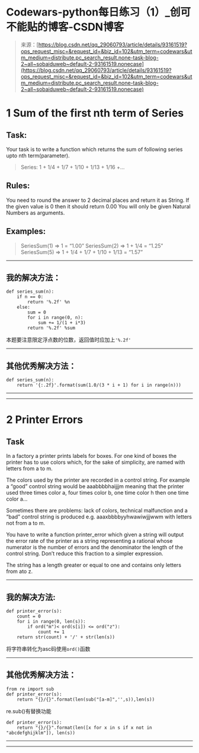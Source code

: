 <!--yml
category: codewars
date: 2022-08-13 11:47:16
-->

# Codewars-python每日练习（1）_创可不能贴的博客-CSDN博客

> 来源：[https://blog.csdn.net/qq_29060793/article/details/93161519?ops_request_misc=&request_id=&biz_id=102&utm_term=codewars&utm_medium=distribute.pc_search_result.none-task-blog-2~all~sobaiduweb~default-2-93161519.nonecase](https://blog.csdn.net/qq_29060793/article/details/93161519?ops_request_misc=&request_id=&biz_id=102&utm_term=codewars&utm_medium=distribute.pc_search_result.none-task-blog-2~all~sobaiduweb~default-2-93161519.nonecase)

# 1 Sum of the first nth term of Series

## Task:

Your task is to write a function which returns the sum of following series upto nth term(parameter).

> Series: 1 + 1/4 + 1/7 + 1/10 + 1/13 + 1/16 +…

## Rules:

You need to round the answer to 2 decimal places and return it as String.
If the given value is 0 then it should return 0.00
You will only be given Natural Numbers as arguments.

## Examples:

> SeriesSum(1) => 1 = “1.00”
> SeriesSum(2) => 1 + 1/4 = “1.25”
> SeriesSum(5) => 1 + 1/4 + 1/7 + 1/10 + 1/13 = “1.57”

* * *

## 我的解决方法：

```
def series_sum(n):
    if n == 0:
        return '%.2f' %n
    else:
        sum = 0
        for i in range(0, n):
            sum += 1/(1 + i*3)
        return '%.2f' %sum 
```

本题要注意限定浮点数的位数，返回值时应加上`'%.2f'`

* * *

## 其他优秀解决方法：

```
def series_sum(n):
    return '{:.2f}'.format(sum(1.0/(3 * i + 1) for i in range(n))) 
```

* * *

* * *

# 2 Printer Errors

## Task

In a factory a printer prints labels for boxes. For one kind of boxes the printer has to use colors which, for the sake of simplicity, are named with letters from a to m.

The colors used by the printer are recorded in a control string. For example a “good” control string would be aaabbbbhaijjjm meaning that the printer used three times color a, four times color b, one time color h then one time color a…

Sometimes there are problems: lack of colors, technical malfunction and a “bad” control string is produced e.g. aaaxbbbbyyhwawiwjjjwwm with letters not from a to m.

You have to write a function printer_error which given a string will output the error rate of the printer as a string representing a rational whose numerator is the number of errors and the denominator the length of the control string. Don’t reduce this fraction to a simpler expression.

The string has a length greater or equal to one and contains only letters from ato z.

* * *

## 我的解决方法:

```
def printer_error(s):
    count = 0
    for i in range(0, len(s)):
        if ord("m")< ord(s[i]) <= ord("z"):
            count += 1
    return str(count) + '/' + str(len(s)) 
```

将字符串转化为asc码使用`ord()`函数

* * *

## 其他优秀解决方法：

```
from re import sub
def printer_error(s):
    return "{}/{}".format(len(sub("[a-m]",'',s)),len(s)) 
```

re.sub()有替换功能

```
def printer_error(s):
    return "{}/{}".format(len([x for x in s if x not in "abcdefghijklm"]), len(s)) 
```

* * *

* * *